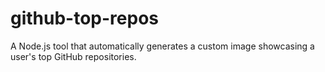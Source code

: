 # github-top-repos
A Node.js tool that automatically generates a custom image showcasing a user's top GitHub repositories.
